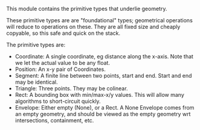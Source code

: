 This module contains the primitive types that underlie geometry.

These primitive types are are "foundational" types; geometrical operations will
reduce to operations on these.  They are all fixed size and cheaply copyable,
so this safe and quick on the stack.

The primitive types are:
  * Coordinate: A single coordinate, eg distance along the x-axis.  Note that we
    let the actual value to be any float.
  * Position: An x-y pair of Coordinates.  
  * Segment: A finite line between two points, start and end.  Start and end may
    be identical.
  * Triangle: Three points.  They may be colinear.
  * Rect: A bounding box with min/max-x/y values.  This will allow many
    algorithms to short-circuit quickly.
  * Envelope: Either empty (None), or a Rect. A None Envelope comes from an
    empty geometry, and should be viewed as the empty geometry wrt intersections,
    containment, etc.
